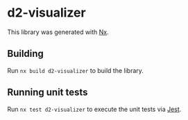 # d2-visualizer

This library was generated with [Nx](https://nx.dev).

## Building

Run `nx build d2-visualizer` to build the library.

## Running unit tests

Run `nx test d2-visualizer` to execute the unit tests via [Jest](https://jestjs.io).

